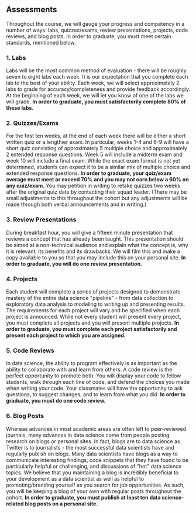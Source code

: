 ## Assessments

Throughout the course, we will gauge your progress and competency in a number of ways: labs, quizzes/exams, review presentations, projects, code reviews, and blog posts. In order to graduate, you must meet certain standards, mentioned below.

### 1. Labs
Labs will be the most common method of evaluation - there will be roughly seven to eight labs each week. It is our expectation that you complete each lab to the best of your ability. Each week, we will select approximately 2 labs to grade for accuracy/completeness and provide feedback accordingly. At the beginning of each week, we will let you know of one of the labs we will grade. **In order to graduate, you must satisfactorily complete 80% of these labs.**

### 2. Quizzes/Exams
For the first ten weeks, at the end of each week there will be either a short written quiz or a lengthier exam. In particular, weeks 1-4 and 6-9 will have a short quiz consisting of approximately 5 multiple choice and approximately 2 extended response questions. Week 5 will include a midterm exam and week 10 will include a final exam. While the exact exam format is not yet determined, students can expect it to be a similar mix of multiple choice and extended response questions. **In order to graduate, your quiz/exam average must meet or exceed 70% and you may not earn below a 60% on any quiz/exam.** You may petition in writing to retake quizzes two weeks after the original quiz date by contacting their squad leader. (There may be small adjustments to this throughout the cohort but any adjustments will be made through both verbal announcements and in writing.)

### 3. Review Presentations
During breakfast hour, you will give a fifteen minute presentation that reviews a concept that has already been taught. This presentation should be aimed at a non-technical audience and explain what the concept is, why it is relevant, its benefits and its drawbacks. We will film this and make a copy available to you so that you may include this on your personal site. **In order to graduate, you will do one review presentation.**

### 4. Projects
Each student will complete a series of projects designed to demonstrate mastery of the entire data science "pipeline" - from data collection to exploratory data analysis to modeling to writing up and presenting results. The requirements for each project will vary and be specified when each project is announced. While not every student will present every project, you must complete all projects and you will present multiple projects. **In order to graduate, you must complete each project satisfactorily and present each project to which you are assigned.**

### 5. Code Reviews
In data science, the ability to program effectively is as important as the ability to collaborate with and learn from others. A code review is the perfect opportunity to promote both. You will display your code to fellow students, walk through each line of code, and defend the choices you made when writing your code. Your classmates will have the opportunity to ask questions, to suggest changes, and to learn from what you did. **In order to graduate, you must do one code review.**

### 6. Blog Posts
Whereas advances in most academic areas are often left to peer-reviewed journals, many advances in data science come from people posting research on blogs or personal sites. In fact, blogs are to data science as Twitter is to journalists - the most successful data scientists have and regularly publish on blogs. Many data scientists have blogs as a way to communicate interesting findings, code snippets that they have found to be particularly helpful or challenging, and discussions of "hot" data science topics. We believe that you maintaining a blog is incredibly beneficial to your development as a data scientist as well as helpful to promoting/branding yourself as you search for job opportunities. As such, you will be keeping a blog of your own with regular posts throughout the cohort. **In order to graduate, you must publish at least ten data science-related blog posts on a personal site.**
